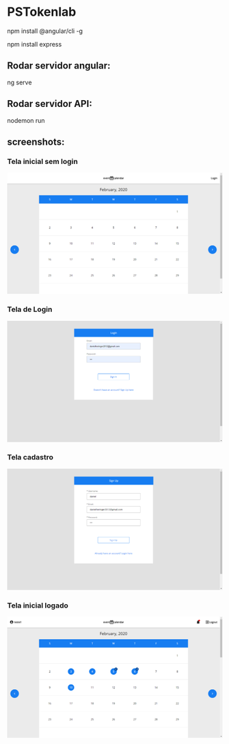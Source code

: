 # PSTokenlab
npm install @angular/cli -g

npm install express


## Rodar servidor angular:

ng serve

## Rodar servidor API:

nodemon run

## screenshots:

### Tela inicial sem login

![tela-inicial-sem-login](https://raw.githubusercontent.com/DanielHeringer/PSTokenlab/master/ScreenShots/tela-inicial-sem-login.png)

 ### Tela de Login
 
![tela-login](https://raw.githubusercontent.com/DanielHeringer/PSTokenlab/master/ScreenShots/tela-login.png)

 ### Tela cadastro
 
![tela-cadastro](https://raw.githubusercontent.com/DanielHeringer/PSTokenlab/master/ScreenShots/tela-cadastro.png)
 
 ### Tela inicial logado
 
![tela-inicial-logado](https://raw.githubusercontent.com/DanielHeringer/PSTokenlab/master/ScreenShots/tela-inicial-logado.png)
